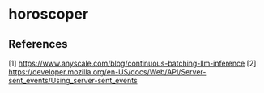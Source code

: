 # horoscoper


## References

[1] https://www.anyscale.com/blog/continuous-batching-llm-inference
[2] https://developer.mozilla.org/en-US/docs/Web/API/Server-sent_events/Using_server-sent_events